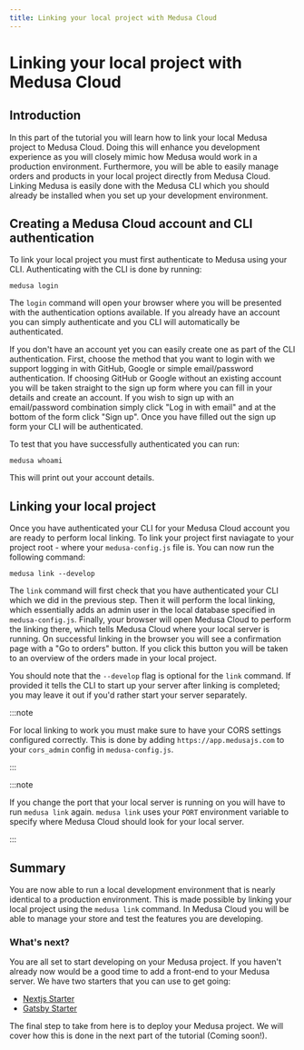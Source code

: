 ```yaml
---
title: Linking your local project with Medusa Cloud
---
```


# Linking your local project with Medusa Cloud

## Introduction

In this part of the tutorial you will learn how to link your local Medusa project to Medusa Cloud. Doing this will enhance you development experience as you will closely mimic how Medusa would work in a production environment. Furthermore, you will be able to easily manage orders and products in your local project directly from Medusa Cloud. Linking Medusa is easily done with the Medusa CLI which you should already be installed when you set up your development environment.

## Creating a Medusa Cloud account and CLI authentication

To link your local project you must first authenticate to Medusa using your CLI. Authenticating with the CLI is done by running:

```shell
medusa login
```

The `login` command will open your browser where you will be presented with the authentication options available. If you already have an account you can simply authenticate and you CLI will automatically be authenticated.

If you don't have an account yet you can easily create one as part of the CLI authentication. First, choose the method that you want to login with we support logging in with GitHub, Google or simple email/password authentication. If choosing GitHub or Google without an existing account you will be taken straight to the sign up form where you can fill in your details and create an account. If you wish to sign up with an email/password combination simply click "Log in with email" and at the bottom of the form click "Sign up". Once you have filled out the sign up form your CLI will be authenticated.

To test that you have successfully authenticated you can run:

```shell
medusa whoami
```

This will print out your account details.

## Linking your local project

Once you have authenticated your CLI for your Medusa Cloud account you are ready to perform local linking. To link your project first naviagate to your project root - where your `medusa-config.js` file is. You can now run the following command:

```shell
medusa link --develop
```

The `link` command will first check that you have authenticated your CLI which we did in the previous step. Then it will perform the local linking, which essentially adds an admin user in the local database specified in `medusa-config.js`. Finally, your browser will open Medusa Cloud to perform the linking there, which tells Medusa Cloud where your local server is running. On successful linking in the browser you will see a confirmation page with a "Go to orders" button. If you click this button you will be taken to an overview of the orders made in your local project.

You should note that the `--develop` flag is optional for the `link` command. If provided it tells the CLI to start up your server after linking is completed; you may leave it out if you'd rather start your server separately.

:::note

For local linking to work you must make sure to have your CORS settings configured correctly. This is done by adding `https://app.medusajs.com` to your `cors_admin` config in `medusa-config.js`.

:::

:::note

If you change the port that your local server is running on you will have to run `medusa link` again. `medusa link` uses your `PORT` environment variable to specify where Medusa Cloud should look for your local server.

:::

## Summary

You are now able to run a local development environment that is nearly identical to a production environment. This is made possible by linking your local project using the `medusa link` command. In Medusa Cloud you will be able to manage your store and test the features you are developing.

### What's next?

You are all set to start developing on your Medusa project. If you haven't already now would be a good time to add a front-end to your Medusa server. We have two starters that you can use to get going:

- [Nextjs Starter](https://github.com/medusajs/nextjs-starter-medusa)
- [Gatsby Starter](https://github.com/medusajs/gatsby-starter-medusa)

The final step to take from here is to deploy your Medusa project. We will cover how this is done in the next part of the tutorial (Coming soon!).
